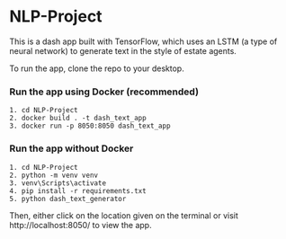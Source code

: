 # NLP-Project

This is a dash app built with TensorFlow, which uses an LSTM (a type of neural network) to generate text in the style of estate agents.

To run the app, clone the repo to your desktop.

### Run the app using Docker (recommended)
```
1. cd NLP-Project
2. docker build . -t dash_text_app
3. docker run -p 8050:8050 dash_text_app
```
### Run the app without Docker
```
1. cd NLP-Project
2. python -m venv venv
3. venv\Scripts\activate
4. pip install -r requirements.txt
5. python dash_text_generator
```
Then, either click on the location given on the terminal or visit http://localhost:8050/ to view the app.
